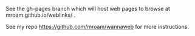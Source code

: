 See the gh-pages branch which will host web pages to browse at mroam.github.io/weblinks/  .

See my repo https://github.com/mroam/wannaweb for more instructions.
